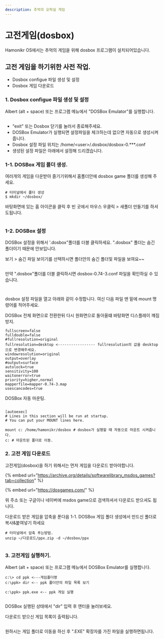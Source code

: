 ```yaml
---
description: 추억의 오락실 게임
---
```


# 고전게임(dosbox)

Hamonikr OS에서는 추억의 게임을 위해 dosbox 프로그램이 설치되어있습니다.



## 고전 게임을 하기위한 사전 작업.

* Dosbox configue 파일 생성 및 설정
* Dosbox 게임 다운로드



### 1. Dosbox configue 파일 생성 및 설정

Albert (alt + space) 또는 프로그램 메뉴에서 "DOSBox Emulator"를 실행합니다.&#x20;

<figure><img src="../../.gitbook/assets/3 (17).png" alt=""><figcaption></figcaption></figure>

* "exit" 또는 Dosbox 닫기를 눌러서 종료해주세요.
* DOSBox Emulator가 실행되면 설정파일을 체크하는데 없으면 자동으로 생성시켜줍니다.&#x20;
* Dosbox 설정 파일 위치는  /home/\<user>/.dosbox/dosbox-0.\*\*\*.conf&#x20;
* 생성된 설정 파일은 아래에서 설정해 드리겠습니다.&#x20;



### 1-1. DOSBox 게임 폴더 생성.

여러개의 게임을 다운받아 즐기기위해서 홈폴더안에 dosbox game 폴더를 생성해 주세요.&#x20;

```
# 터미널에서 폴더 생성
$ mkdir ~/dosbox/
```

바탕화면에 있는 홈 아이콘을 클릭 후 빈 곳에서 마우스 우클릭 > 새폴더 만들기를 하셔도됩니다.&#x20;

<figure><img src="../../.gitbook/assets/image (538).png" alt=""><figcaption></figcaption></figure>

### 1-2. DOSBox 설정&#x20;

DOSBox 설정을 위해서 '.dosbox"폴더를 더블 클릭하세요. ".dosbox" 폴더는 숨긴 폴더이기 때문에 안보입니다.&#x20;

보기 > 숨긴 파일 보이기를 선택하시면 폴더안의 숨긴 폴더및 파일을 보여요\~\~

<figure><img src="../../.gitbook/assets/3-4.png" alt=""><figcaption></figcaption></figure>

만약 ".dosbox"폴더를 더블 클릭하시면 dosbox-0.74-3.conf 파일을 확인하실 수 있습니다.&#x20;

<figure><img src="../../.gitbook/assets/image (539).png" alt=""><figcaption></figcaption></figure>

<figure><img src="../../.gitbook/assets/3-5.png" alt=""><figcaption></figcaption></figure>

dosbox 설정 파일을 열고  아래와 같이 수정합니다. 여신 다음 파일 맨 밑에 mount 명령어를 적어주세요.



DOSBox 전체 화면으로 전환한뒤 다시 원화면으로 돌아올떄 바탕화면 디스플레이 꺠짐 방지.

```
fullscreen=false
fulldouble=false
#fullresolution=original
fullresolution=desktop <----------------- fullresolution의 값을 desktop으로 변경해주세요.
windowresolution=original
output=overlay
#output=surface
autolock=true
sensitivity=100
waitonerror=true
priority=higher,normal
mapperfile=mapper-0.74-3.map
usescancodes=true

```

DOSBox 자동 마운팅.

```

[autoexec]
# Lines in this section will be run at startup.
# You can put your MOUNT lines here.

mount c: /home/hamonikr/dosbox # dosbox가 실행할 때 자동으로 마운트 시켜줍니다.
c: # 마운트된 폴더로 이동.
```





### 2. 고전 게임 다운로드

고전게임(dosbox)을 하기 위해서는 먼저 게임을 다운로드 받아야합니다.&#x20;

{% embed url="https://archive.org/details/softwarelibrary_msdos_games?tab=collection" %}

{% embed url="https://dosgames.com/" %}

위 주소 또는 구글이나 네이버에 msdos game으로 검색하셔서 다운로드 받으셔도 됩니다.&#x20;



다운로드 받은 게임을 압축을 푼다음 1-1. DOSBox 게임 폴더 생성에서 만드신 폴더로 복사&붙여넣기 하세요

```
# 터미널에서 압축 푸는방법.
unzip ~/다운로드/ppx.zip -d ~/dosbox/ppx
```

<figure><img src="../../.gitbook/assets/4 (20).png" alt=""><figcaption></figcaption></figure>





### 3. 고전게임 실행하기.

Albert (alt + space) 또는 프로그램 메뉴에서  DOSBox Emulator를 실행합니다.&#x20;

```
c:\> cd ppk <---게임폴더명
c:\ppk> dir <-- ppk 폴더안의 파일 목록 보기

c:\ppk> ppk.exe <-- ppk 게임 실행
```

<figure><img src="../../.gitbook/assets/5 (16).png" alt=""><figcaption></figcaption></figure>

DOSBox  실행된 상태에서 "dir" 입력 후 엔터을 눌러보세요.

다운로드 받으신 게임 목록이 출력됩니다.

<figure><img src="../../.gitbook/assets/1 (1).png" alt=""><figcaption></figcaption></figure>

원하시는 게임 폴더로 이동을 하신 후  ".EXE"  확장자를 가진 파일을 실행하면됩니다.

<figure><img src="../../.gitbook/assets/image (6).png" alt=""><figcaption></figcaption></figure>



<figure><img src="../../.gitbook/assets/1 (2).png" alt=""><figcaption></figcaption></figure>

<figure><img src="../../.gitbook/assets/image (537).png" alt=""><figcaption></figcaption></figure>

